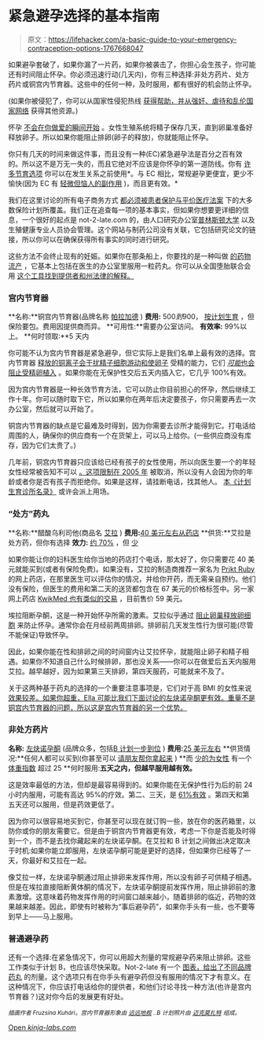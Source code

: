 # 紧急避孕选择的基本指南

> 原文：<https://lifehacker.com/a-basic-guide-to-your-emergency-contraception-options-1767668047>

如果避孕套破了，如果你漏了一片药，如果你被袭击了，你担心会生孩子，你可能还有时间阻止怀孕。你必须迅速行动(几天内)，你有三种选择:非处方药片、处方药片或铜宫内节育器。这些中的任何一种，及时服用，都有很好的机会防止怀孕。



(如果你被侵犯了，你可以从国家性侵犯热线 [获得帮助，并从强奸、虐待和乱伦国家网络](https://rainn.org/get-help) 获得其他资源。)

怀孕 [不会在你做爱的瞬间开始](https://lifehacker.com/the-complicated-science-behind-when-babies-are-conceive-1759896897) 。女性生殖系统将精子保存几天，直到卵巢准备好释放卵子。所以如果你能阻止排卵(卵子的释放)，你就能阻止怀孕。

你只有几天的时间来做这件事，而且没有一种(EC)紧急避孕法是百分之百有效的。所以这不是万无一失的，而且它绝对不应该是你怀孕的第一道防线。你有 [许多节育选项](https://lifehacker.com/a-basic-guide-to-the-countless-birth-control-options-ou-1673259659) 你可以在发生关系之前使用*。与 EC 相比，常规避孕更便宜，更少不愉快(因为 EC 有 [轻微但恼人的副作用](http://www.healthline.com/health/emergency-contraception/possible-side-effects) )，而且更有效。*

我们在这里讨论的所有电子商务方式 [都必须被患者保护与平价医疗法案](http://obamacarefacts.com/obamacare-birth-control/) 下的大多数保险计划所覆盖。我们正在追查每一项的基本事实，但如果你想要更详细的信息，一个很好的起点是 not-2-late.com 的，由人口研究办公室[普林斯顿大学](http://www.princeton.edu/) 以及生殖健康专业人员协会管理。这个网站与制药公司没有关联，它包括研究论文的链接，所以你可以在确保获得所有事实的同时进行研究。

这些方法不会终止现有的妊娠。如果你在那条船上，你要找的是一种叫做 [的药物流产](https://www.plannedparenthood.org/learn/abortion/the-abortion-pill) ，它基本上包括在医生的办公室里服用一粒药丸。你可以从全国堕胎联合会 用 [这个工具找到提供者和州法律的解释。](http://prochoice.org/think-youre-pregnant/find-a-provider/)

### 宫内节育器

**名称:**铜宫内节育器(品牌名称 [帕拉加德](http://www.paragard.com/) )
**费用:** $500 到$900， [按计划生育](http://plannedparenthood.tumblr.com/post/28521852221/how-much-does-an-iud-cost) ，但保险要包。费用因提供商而异。
**可用性:**需要办公室访问。
**有效率:** 99%以上。
**何时领取:**5 天内

你可能不认为宫内节育器是紧急避孕，但它实际上是我们名单上最有效的选择。宫内节育器 [释放的铜离子会干扰精子细胞游动和使卵子](http://io9.gizmodo.com/how-can-a-small-piece-of-copper-prevent-you-from-gettin-5938945) 受精的能力，它们 [*可能*也会阻止受精卵植入](http://www.theatlantic.com/health/archive/2014/03/heres-why-hobby-lobby-thinks-iuds-are-like-abortions/284382/) 。如果你能在无保护性交后五天内插入它，它几乎 100%有效。

因为宫内节育器是一种长效节育方法，它可以防止你目前担心的怀孕，然后继续工作十年。你可以随时取下它，所以如果你在两年后决定要孩子，你只需要再去一次办公室，然后就可以开始了。

铜宫内节育器的缺点是它最难及时得到，因为你需要去诊所才能得到它。打电话给周围的人，确保你的供应商有一个在货架上，可以马上给你。(一些供应商没有库存，因为它们太贵了。)

几年前，铜宫内节育器只应该给已经有孩子的女性使用，所以向医生要一个的年轻女性经常被告知不可以 [。这项限制在 2005 年](http://contraception.about.com/od/iud/a/Iud-Use-In-Nulliparous-Women.htm) 被取消，所以没有人会因为你的年龄或者你是否有孩子而拒绝你。如果是这样，请挂断电话，找其他人。 [本《计划生育诊所名录》](https://www.plannedparenthood.org/health-center) 或许会派上用场。

### “处方”药丸

**名称:**醋酸乌利司他(商品名 [艾拉](http://www.ellanow.com/) )
**费用:**[40 美元左右从药店](http://www.goodrx.com/levonorgestrel?drug-name=ulipristal)
**供货:**艾拉是处方药，但你有选择
**效力:** [约 70%](http://www.hhs.gov/opa/reproductive-health/contraception/emergency-contraception/) ，但 [少](http://ec.princeton.edu/questions/ecobesity.html)

如果你能让你的妇科医生给你当地的药店打个电话，那太好了，你只需要花 40 美元就能买到(或者有保险免费)。如果没有，艾拉的制造商推荐一家名为 [Prjkt Ruby](https://www.prjktruby.com/) 的网上药店，在那里医生可以评估你的情况，并给你开药，而无需亲自预约。他们没有保险，但医生的费用和第二天的送货都包含在 67 美元的价格标签中。另一家网上药店 [KwikMed 也有类似的交易](http://www.kwikmed.com/ella.asp) ，目前售价 59 美元。

埃拉阻断孕酮，这是一种开始怀孕所需的激素。艾拉似乎通过 [阻止卵巢释放卵细胞](http://www.drugs.com/pro/ella.html) 来防止怀孕。通常你会在月经前两周排卵。排卵前几天发生性行为很可能(尽管不能保证)导致怀孕。

因此，如果你能在性和排卵之间的时间窗内让艾拉怀孕，就能阻止卵子和精子相遇。如果你不知道自己什么时候排卵，那也没关系——你可以在做爱后五天内服用艾拉。越早越好，因为如果第三天排卵，第四天服药，可能就来不及了。

关于这两种基于药丸的选择的一个重要注意事项是，它们对于高 BMI 的女性来说 [效果较差。如果你超重，Ella 可能比我们下面讨论的左炔诺孕酮更有效。重量不是铜宫内节育器的问题，所以这是宫内节育器的另一个优势。](http://ec.princeton.edu/questions/ecobesity.html)

### 非处方药片

**名称:** [左炔诺孕酮](https://en.wikipedia.org/wiki/Levonorgestrel) (品牌众多，包括[B 计划一步到位](http://www.planbonestep.com/) )
**费用:**[25 美元左右](http://www.goodrx.com/levonorgestrel?drug-name=levonorgestrel)
**供货情况:**任何人都可以买到(你甚至可以 [请朋友帮你拿起来](https://lifehacker.com/you-can-buy-emergency-contraception-for-someone-else-1766198035) )
**而 [少的为女性](http://ec.princeton.edu/questions/ecobesity.html) 有一个 [体重指数](http://www.nhlbi.nih.gov/health/educational/lose_wt/BMI/bmicalc.htm) 超过 25
**何时服用:**五天之内，但越早服用越有效。**

这是效率最低的方法，但却是最容易得到的。如果你能在无保护性行为后的前 24 小时内服用，可能有高达 95%的疗效。第二、三天，是 [61%有效](http://www.planb.ca/faq.html) 。第四天和第五天还可以服用，但是药效更低了。

因为你可以很容易地买到它，你甚至可以现在就订购一些，放在你的医药箱里，以防你或你的朋友需要它。但是由于铜宫内节育器更有效，考虑一下你是否能及时得到一个，而不是去找你藏起来的左炔诺孕酮。在艾拉和 B 计划之间做出决定取决于时机:如果你能立即服用，左炔诺孕酮可能是更好的选择，但如果你已经等了一天，你最好和艾拉在一起。

像艾拉一样，左炔诺孕酮通过阻止排卵来发挥作用，所以没有卵子可供精子相遇。但是在埃拉直接阻断黄体酮的情况下，左炔诺孕酮提前发挥作用，阻止排卵前的激素激增。这意味着药物发挥作用的时间窗口越来越小，随着排卵的临近，药物的效果越来越差。因此，即使有时被称为“事后避孕药”，如果你手头有一些，也不要等到早上——马上服用。

### 普通避孕药

还有一个选择:在紧急情况下，你可以用超大剂量的常规避孕药来阻止排卵。这些工作类似于计划 B，也应该尽快采取。Not-2-late 有一个 [图表，给出了不同品牌药丸](http://www.drugs.com/pro/ella.html) 的剂量。这个选项只有在你手头有避孕药但没有服用的情况下才有意义。在这种情况下，你应该打电话给你的提供者，和他们讨论寻找一种方法(也许是宫内节育器？)这对你今后的发展更有好处。

<small>*插画作者 Fruzsina Kuhári。宫内节育器形象由*</small> [<small>*远远地舰*</small>](https://en.wikipedia.org/wiki/File:Iuddiagram.jpg) <small>*..B 计划照片由*</small> [<small>*迈克莫扎特*</small>](https://www.flickr.com/photos/jeepersmedia/15502565054/) <small>*组成。*</small>

[Open *kinja-labs.com*](http://kinja-labs.com/related-widget/?posts=1733400811,1703964118,5944787&title=Recommended%20stories)